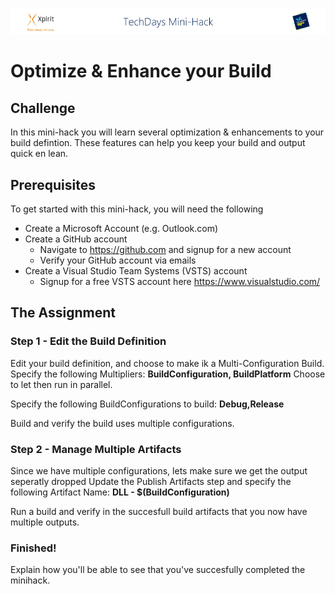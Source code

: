 ![Xpirit TechDays MiniHack Banner](../HackBanner-s.png)
# Optimize & Enhance your Build #

## Challenge ##
In this mini-hack you will learn several optimization & enhancements to your build defintion. These features can help you keep your build and output quick en lean.

## Prerequisites ##
To get started with this mini-hack, you will need the following 

- Create a Microsoft Account (e.g. Outlook.com)
- Create a GitHub account
    - Navigate to https://github.com and signup for a new account
    - Verify your GitHub account via emails
- Create a Visual Studio Team Systems (VSTS) account
    - Signup for a free VSTS account here https://www.visualstudio.com/

## The Assignment ##

### Step 1 - Edit the Build Definition ###

Edit your build definition, and choose to make ik a Multi-Configuration Build.
Specify the following Multipliers: **BuildConfiguration, BuildPlatform**
Choose to let then run in parallel.

Specify the following BuildConfigurations to build: **Debug,Release**

Build and verify the build uses multiple configurations.

### Step 2 - Manage Multiple Artifacts ###

Since we have multiple configurations, lets make sure we get the output seperatly dropped
Update the Publish Artifacts step and specify the following Artifact Name: **DLL - $(BuildConfiguration)** 

Run a build and verify in the succesfull build artifacts that you now have multiple outputs.

### Finished! ###
Explain how you'll be able to see that you've succesfully completed the minihack.